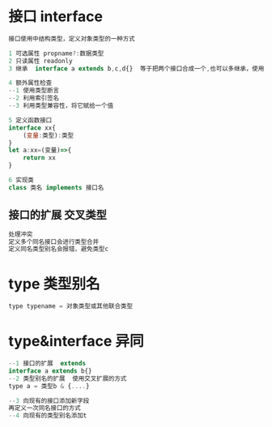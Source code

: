 # 接口 interface

```js
接口使用中结构类型，定义对象类型的一种方式

```

```js
1 可选属性 propname?:数据类型
2 只读属性 readonly
3 继承  interface a extends b,c,d{}  等于把两个接口合成一个,也可以多继承，使用逗号隔开

4 额外属性检查 
--1 使用类型断言 
--2 利用索引签名 
--3 利用类型兼容性，将它赋给一个值

5 定义函数接口 
interface xx{
    (变量:类型):类型
}
let a:xx=(变量)=>{
    return xx
}

6 实现类
class 类名 implements 接口名
```

## 接口的扩展 交叉类型

```js
处理冲突
定义多个同名接口会进行类型合并
定义同名类型别名会报错，避免类型c
```



# type 类型别名

```js
type typename = 对象类型或其他联合类型
```

# type&interface 异同

```js
--1 接口的扩展  extends
interface a extends b{}
--2 类型别名的扩展  使用交叉扩展的方式
type a = 类型b & {....}

--3 向现有的接口添加新字段
再定义一次同名接口的方式
--4 向现有的类型别名添加t
```


